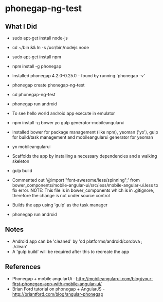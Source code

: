 # phonegap-ng-test

## What I Did

- sudo apt-get install node-js
- cd ~/bin && ln -s /usr/bin/nodejs node
- sudo apt-get install npm
- npm install -g phonegap
 - Installed phonegap 4.2.0-0.25.0 - found by running 'phonegap -v'
- phonegap create phonegap-ng-test
- cd phonegap-ng-test
- phonegap run android
 - To see hello world android app execute in emulator

- npm install -g bower yo gulp generator-mobileangularui
 - Installed bower for package management (like npm), yeoman ('yo'), gulp for build/task management and mobileangularui generator for yeoman
- yo mobileangularui
 - Scaffolds the app by installing a necessary dependencies and a walking skeleton
- gulp build
 - Commented out '@import "font-awesome/less/spinning";' from bower_components/mobile-angular-ui/src/less/mobile-angular-ui.less to fix error. NOTE: This file is in bower_components which is in .gitignore, therefore the change is not under source control
 - Builds the app using 'gulp' as the task manager
- phonegap run android

## Notes

- Android app can be 'cleaned' by 'cd platforms/android/cordova ; ./clean'
 - A 'gulp build' will be required after this to recreate the app

## References

- Phonegap + mobile angularUi - http://mobileangularui.com/blog/your-first-phonegap-app-with-mobile-angular-ui/
- Brian Ford tutorial on phonegap + AngularJS - http://briantford.com/blog/angular-phonegap

